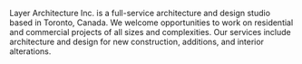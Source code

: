 Layer Architecture Inc. is a full-service architecture and design studio based in Toronto, Canada. We welcome opportunities to work on residential and commercial projects of all sizes and complexities. Our services include architecture and design for new construction, additions, and interior alterations.